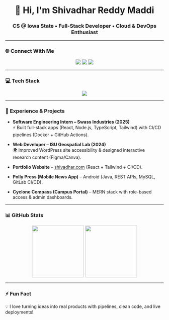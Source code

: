 <!-- README.md for GitHub Profile -->

<h1 align="center">👋 Hi, I'm Shivadhar Reddy Maddi</h1>
<h3 align="center">CS @ Iowa State • Full-Stack Developer • Cloud & DevOps Enthusiast</h3>

---

### 🌐 Connect With Me
<p align="center">
  <a href="mailto:msreddy@iastate.edu"><img src="https://img.shields.io/badge/Email-D14836?style=flat&logo=gmail&logoColor=white"></a>
  <a href="https://linkedin.com/in/msreddy6"><img src="https://img.shields.io/badge/LinkedIn-0077B5?style=flat&logo=linkedin&logoColor=white"></a>
  <a href="https://shivadhar.com"><img src="https://img.shields.io/badge/Portfolio-000000?style=flat&logo=About.me&logoColor=white"></a>
</p>

---

### 💻 Tech Stack
<p align="center">
  <img src="https://skillicons.dev/icons?i=java,python,c,js,ts,react,reactnative,nodejs,express,tailwind,html,css,php,mysql,mongodb,firebase,aws,gcp,docker,git,github,gitlab,postman,wordpress,figma,vscode,eclipse,androidstudio,tableau,powerbi" />
</p>

---

### 🚀 Experience & Projects
- **Software Engineering Intern – Swass Industries (2025)**  
  ⚡ Built full-stack apps (React, Node.js, TypeScript, Tailwind) with CI/CD pipelines (Docker + GitHub Actions).  

- **Web Developer – ISU Geospatial Lab (2024)**  
  🌍 Improved WordPress site accessibility & designed interactive research content (Figma/Canva).  

- **Portfolio Website** – [shivadhar.com](https://shivadhar.com) (React + Tailwind + CI/CD).  
- **Polly Press (Mobile News App)** – Android (Java, REST APIs, MySQL, GitLab CI/CD).  
- **Cyclone Compass (Campus Portal)** – MERN stack with role-based access & admin dashboards.  

---

### 📊 GitHub Stats
<p align="center">
  <img src="https://github-readme-stats.vercel.app/api?username=msreddy6&show_icons=true&theme=radical" height="165"/>
  <img src="https://github-readme-stats.vercel.app/api/top-langs/?username=msreddy6&layout=compact&theme=radical" height="165"/>
</p>

---

### ⚡ Fun Fact
💡 I love turning ideas into real products with pipelines, clean code, and live deployments!
